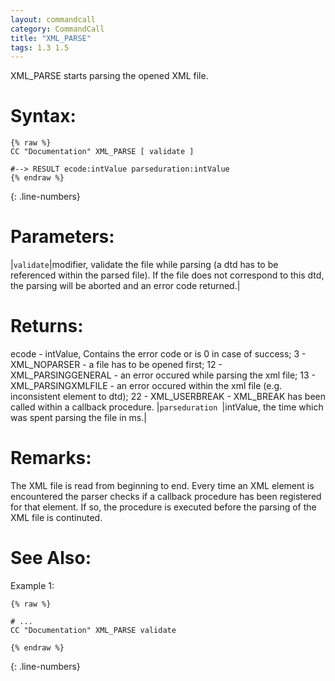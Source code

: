 ```yaml
---
layout: commandcall
category: CommandCall
title: "XML_PARSE"
tags: 1.3 1.5
---
```


XML_PARSE starts parsing the opened XML file.

# Syntax:  

```adoscript
{% raw %}
CC "Documentation" XML_PARSE [ validate ]

#--> RESULT ecode:intValue parseduration:intValue 
{% endraw %}
```
{: .line-numbers}

# Parameters:  

|`validate`|modifier, validate the file while parsing (a dtd has to be referenced within the parsed file). If the file does not correspond to this dtd, the parsing will be aborted and an error code returned.|


# Returns:  

ecode - intValue, Contains the error code or is 0 in case of success; 3 - XML_NOPARSER - a file has to be opened first; 12 - XML_PARSINGGENERAL - an error occured while parsing the xml file; 13 - XML_PARSINGXMLFILE - an error occured within the xml file (e.g. inconsistent element to dtd); 22 - XML_USERBREAK - XML_BREAK has been called within a callback procedure.
|`parseduration `|intValue, the time which was spent parsing the file in ms.|

# Remarks:

The XML file is read from beginning to end. Every time an XML element is encountered the parser checks if a callback procedure has been registered for that element. If so, the procedure is executed before the parsing of the XML file is continuted.

# See Also:  



Example 1:

```adoscript
{% raw %}

# ...
CC "Documentation" XML_PARSE validate

{% endraw %}
```
{: .line-numbers}


